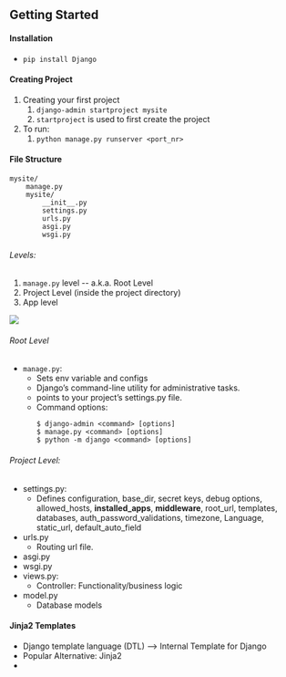 
## Getting Started

#### Installation
- `pip install Django`

#### Creating Project
1. Creating your first project
	1. `django-admin startproject mysite`
	2. `startproject` is used to first create the project
2. To run:
	1. `python manage.py runserver <port_nr>`


#### File Structure

```
mysite/
	manage.py
    mysite/
        __init__.py
        settings.py
        urls.py
        asgi.py
        wsgi.py
```

###### Levels:
1. `manage.py` level -- a.k.a. Root Level
2. Project Level (inside the project directory)
3. App level

<img src="https://www.interviewbit.com/blog/wp-content/uploads/2022/06/Model-768x263.png">


###### Root Level
- `manage.py`:
	- Sets env variable and configs
	- Django’s command-line utility for administrative tasks.
	- points to your project’s settings.py file.
	- Command options:
		```
		$ django-admin <command> [options]
		$ manage.py <command> [options]
		$ python -m django <command> [options]
		```

###### Project Level:
- settings.py:
	- Defines configuration, base_dir, secret keys, debug options, allowed_hosts, **installed_apps**, **middleware**, root_url, templates, databases, auth_password_validations, timezone, Language, static_url, default_auto_field
- urls.py
	- Routing url file.
- asgi.py
- wsgi.py
- views.py:
	- Controller: Functionality/business logic
- model.py
	- Database models



#### Jinja2 Templates

- Django template language (DTL) --> Internal Template for Django
- Popular Alternative: Jinja2
- 